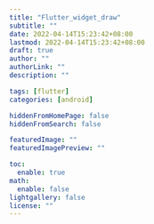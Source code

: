 ```yaml
---
title: "Flutter_widget_draw"
subtitle: ""
date: 2022-04-14T15:23:42+08:00
lastmod: 2022-04-14T15:23:42+08:00
draft: true
author: ""
authorLink: ""
description: ""

tags: [flutter]
categories: [android]

hiddenFromHomePage: false
hiddenFromSearch: false

featuredImage: ""
featuredImagePreview: ""

toc:
  enable: true
math:
  enable: false
lightgallery: false
license: ""
---
```


<!--more-->
